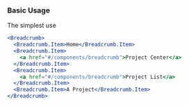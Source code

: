 <demo>

### Basic Usage

The simplest use

```jsx live
<Breadcrumb>
  <Breadcrumb.Item>Home</Breadcrumb.Item>
  <Breadcrumb.Item>
    <a href="#/components/breadcrumb">Project Center</a>
  </Breadcrumb.Item>
  <Breadcrumb.Item>
    <a href="#/components/breadcrumb">Project List</a>
  </Breadcrumb.Item>
  <Breadcrumb.Item>A Project</Breadcrumb.Item>
</Breadcrumb>
```

</demo>
